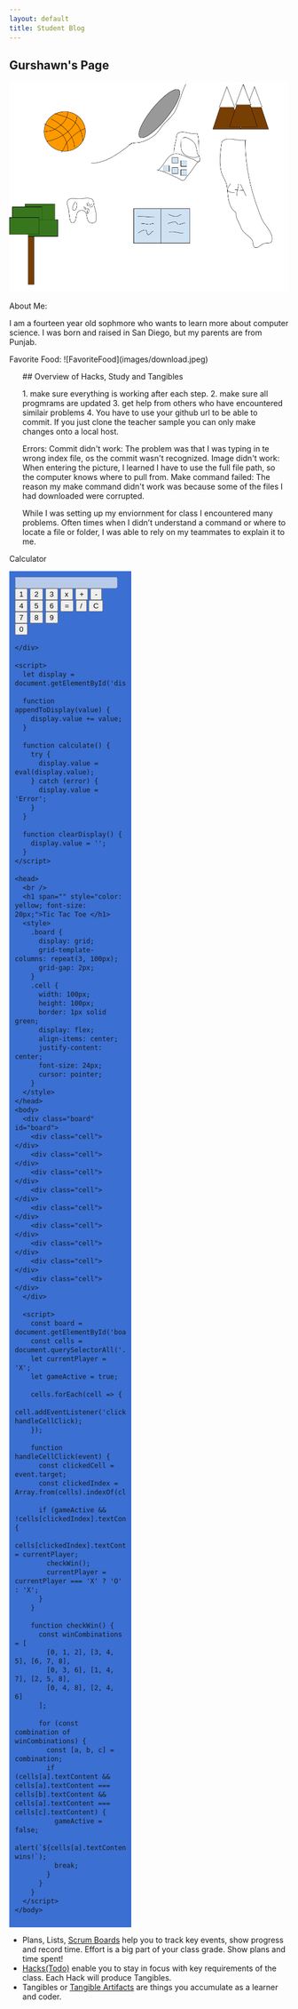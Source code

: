 ```yaml
---
layout: default
title: Student Blog
---
```

## Gurshawn's Page
![AboutMe](images/CSPAboutME.png)
<head>About Me:</head>
<p>I am a fourteen year old sophmore who wants to learn more about computer science. I was born and raised in San Diego, but my parents are from Punjab.</p>
<head>Favorite Food:</head>
![FavoriteFood](images/download.jpeg)
<ul>
## Overview of Hacks, Study and Tangibles
<p>1. make sure everything is working after each step.
   2. make sure all progmrams are updated
   3. get help from others who have encountered similair problems
   4. You have to use your github url to be able to commit. If you just clone the teacher sample you can only make changes onto  a local host. 
</p>
<p>
  Errors:
  Commit didn't work: The problem was that I was typing in te wrong index file, os the commit wasn't recognized.  
  Image didn't work: When entering the picture, I learned I have to use the full file path, so the computer knows where to pull from. 
  Make command failed: The reason my make command didn't work was because some of the files I had downloaded were corrupted.
</p>
<p>While I was setting up my enviornment for class I encountered many problems. Often times when I didn’t understand a command or where to locate a file or folder, I was able to rely on my teammates to explain it to me.</p>
</ul>

<p>Calculator</p>
<div id="calculator">
    <div style="max-width: 200px; background-color: #3b6fd1; padding: 10px;">
      <input type="text" id="display" disabled="" />
      <br />
      <button onclick="appendToDisplay('1')">1</button>
      <button onclick="appendToDisplay('2')">2</button>
      <button onclick="appendToDisplay('3')">3</button>
      <button onclick="appendToDisplay('*')">x</button>
      <button onclick="appendToDisplay('+')">+</button>
      <button onclick="appendToDisplay('-')">-</button>
      <br />
      <button onclick="appendToDisplay('4')">4</button>
      <button onclick="appendToDisplay('5')">5</button>
      <button onclick="appendToDisplay('6')">6</button>
      <button onclick="calculate()">=</button>
      <button onclick="appendToDisplay('/')">/</button>
      <button onclick="clearDisplay()">C</button>
      <br />
      <button onclick="appendToDisplay('7')">7</button>
      <button onclick="appendToDisplay('8')">8</button>
      <button onclick="appendToDisplay('9')">9</button>
      <br />
      <button onclick="appendToDisplay('0')">0</button>
    
    </div>
    
    <script>
      let display = document.getElementById('display');
    
      function appendToDisplay(value) {
        display.value += value;
      }
    
      function calculate() {
        try {
          display.value = eval(display.value);
        } catch (error) {
          display.value = 'Error';
        }
      }
    
      function clearDisplay() {
        display.value = '';
      }
    </script>
    
    <head>
      <br />
      <h1 span="" style="color: yellow; font-size: 20px;">Tic Tac Toe </h1>
      <style>
        .board {
          display: grid;
          grid-template-columns: repeat(3, 100px);
          grid-gap: 2px;
        }
        .cell {
          width: 100px;
          height: 100px;
          border: 1px solid green;
          display: flex;
          align-items: center;
          justify-content: center;
          font-size: 24px;
          cursor: pointer;
        }
      </style>
    </head>
    <body>
      <div class="board" id="board">
        <div class="cell"></div>
        <div class="cell"></div>
        <div class="cell"></div>
        <div class="cell"></div>
        <div class="cell"></div>
        <div class="cell"></div>
        <div class="cell"></div>
        <div class="cell"></div>
        <div class="cell"></div>
      </div>
    
      <script>
        const board = document.getElementById('board');
        const cells = document.querySelectorAll('.cell');
        let currentPlayer = 'X';
        let gameActive = true;
    
        cells.forEach(cell => {
          cell.addEventListener('click', handleCellClick);
        });
    
        function handleCellClick(event) {
          const clickedCell = event.target;
          const clickedIndex = Array.from(cells).indexOf(clickedCell);
    
          if (gameActive && !cells[clickedIndex].textContent) {
            cells[clickedIndex].textContent = currentPlayer;
            checkWin();
            currentPlayer = currentPlayer === 'X' ? 'O' : 'X';
          }
        }
    
        function checkWin() {
          const winCombinations = [
            [0, 1, 2], [3, 4, 5], [6, 7, 8], 
            [0, 3, 6], [1, 4, 7], [2, 5, 8],
            [0, 4, 8], [2, 4, 6]           
          ];
    
          for (const combination of winCombinations) {
            const [a, b, c] = combination;
            if (cells[a].textContent && cells[a].textContent === cells[b].textContent && cells[a].textContent === cells[c].textContent) {
              gameActive = false;
              alert(`${cells[a].textContent} wins!`);
              break;
            }
          }
        }
      </script>
    </body>


  </div>

- Plans, Lists, [Scrum Boards](https://clickup.com/blog/scrum-board/) help you to track key events, show progress and record time.  Effort is a big part of your class grade.  Show plans and time spent!
- [Hacks(Todo)](https://levelup.gitconnected.com/six-ultimate-daily-hacks-for-every-programmer-60f5f10feae) enable you to stay in focus with key requirements of the class.  Each Hack will produce Tangibles.
- Tangibles or [Tangible Artifacts](https://en.wikipedia.org/wiki/Artifact_(software_development)) are things you accumulate as a learner and coder. 
